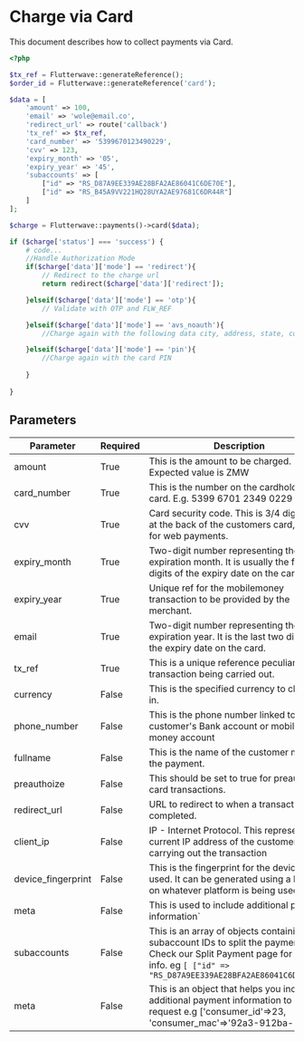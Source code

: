 # Charge via Card

This document describes how to collect payments via Card.

```php
<?php

$tx_ref = Flutterwave::generateReference();
$order_id = Flutterwave::generateReference('card');

$data = [
    'amount' => 100,
    'email' => 'wole@email.co',
    'redirect_url' => route('callback')
    'tx_ref' => $tx_ref,
    'card_number' => '5399670123490229',
    'cvv' => 123,
    'expiry_month' => '05',
    'expiry_year' => '45',
    'subaccounts' => [ 
        ["id" => "RS_D87A9EE339AE28BFA2AE86041C6DE70E"],
        ["id" => "RS_B45A9VV221HQ28UYA2AE97681C6DR44R"]
    ]
];

$charge = Flutterwave::payments()->card($data);

if ($charge['status'] === 'success') {
    # code...
    //Handle Authorization Mode
    if($charge['data']['mode'] == 'redirect'){
        // Redirect to the charge url
        return redirect($charge['data']['redirect']);

    }elseif($charge['data']['mode'] == 'otp'){
        // Validate with OTP and FLW_REF

    }elseif($charge['data']['mode'] == 'avs_noauth'){
        //Charge again with the following data city, address, state, country, and zipcode

    }elseif($charge['data']['mode'] == 'pin'){
        //Charge again with the card PIN
        
    }
    
}
```

## Parameters

| Parameter          | Required | Description                                                                                                                                                                              |
| ------------------ | -------- | ---------------------------------------------------------------------------------------------------------------------------------------------------------------------------------------- |
| amount             | True     | This is the amount to be charged. Expected value is ZMW                                                                                                                                  |
| card_number              | True     | This is the number on the cardholders card. E.g. 5399 6701 2349 0229                                                                                                                                 |
| cvv             | True     | Card security code. This is 3/4 digit code at the back of the customers card, used for web payments.                       |
| expiry_month           | True     | Two-digit number representing the card's expiration month. It is usually the first two digits of the expiry date on the card.                                                                                              |
| expiry_year           | True     | Unique ref for the mobilemoney transaction to be provided by the merchant.                                                                                                               |
| email            | True     | Two-digit number representing the card's expiration year. It is the last two digits of the expiry date on the card.                                                                                              |
| tx_ref           | True    | This is a unique reference peculiar to the transaction being carried out.                                                                                                  |
| currency           | False    | This is the specified currency to charge in.                                                                                                  |
| phone_number       | False    | This is the phone number linked to the customer's Bank account or mobile money account                                                                                                                  |
| fullname       | False    | This is the name of the customer making the payment.                                                                                                            |
| preauthoize       | False    | This should be set to true for preauthoize card transactions.                                                                                                        |
| redirect_url       | False    | URL to redirect to when a transaction is completed.                                                                                                                                      |
| client_ip          | False    | IP - Internet Protocol. This represents the current IP address of the customer carrying out the transaction                                                                              |
| device_fingerprint | False    | This is the fingerprint for the device being used. It can be generated using a library on whatever platform is being used.                                                               |
| meta               | False    | This is used to include additional payment information`                                                                                                                                  |
| subaccounts        | False    | This is an array of objects containing the subaccount IDs to split the payment into. Check our Split Payment page for more info. eg `[ ["id" => "RS_D87A9EE339AE28BFA2AE86041C6DE70E"]]` |
| meta               | False    | This is an object that helps you include additional payment information to your request e.g ['consumer_id'=>23, 'consumer_mac'=>'92a3-912ba-1192a']                                      |



